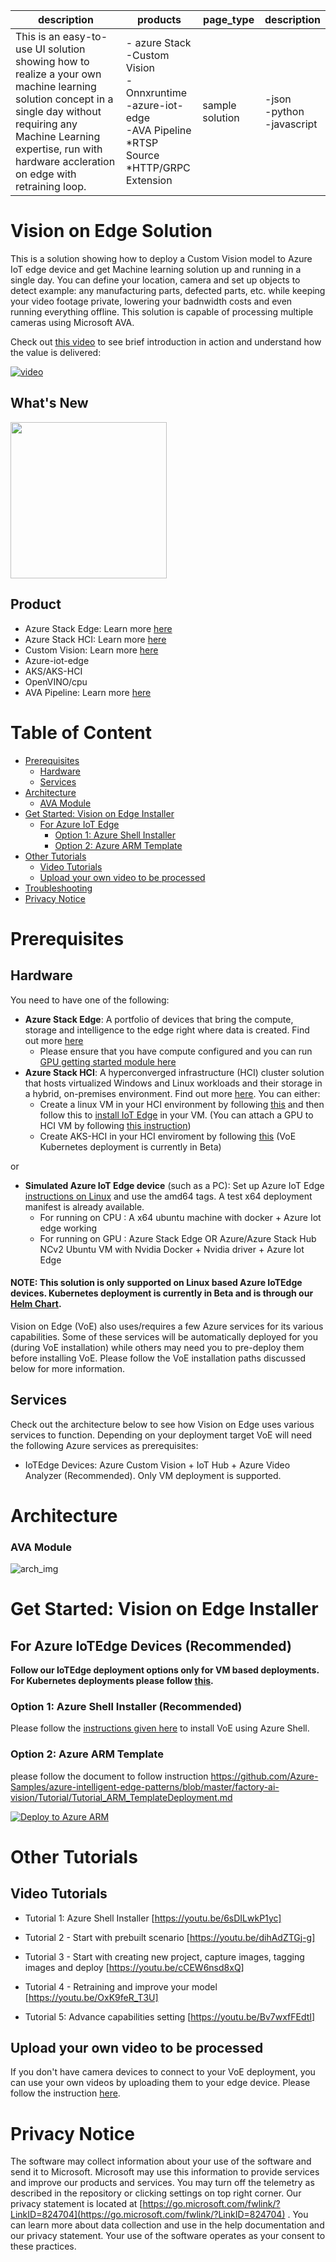 | description                                                                                                                                                                                                                          | products                                                               | page_type       | description                     |
| ------------------------------------------------------------------------------------------------------------------------------------------------------------------------------------------------------------------------------------ | ---------------------------------------------------------------------- | --------------- | ------------------------------- |
| This is an easy-to-use UI solution showing how to realize a your own machine learning solution concept in a single day without requiring any Machine Learning expertise, run with hardware accleration on edge with retraining loop. | - azure Stack<br/> -Custom Vision<br/>-Onnxruntime<br/>-azure-iot-edge<br/>-AVA Pipeline <br/>*RTSP Source <br/>*HTTP/GRPC Extension   | sample solution | -json<br>-python<br>-javascript |

# Vision on Edge Solution

This is a solution showing how to deploy a Custom Vision model to Azure IoT edge device and get Machine learning solution up and running in a single day.
You can define your location, camera and set up objects to detect example: any manufacturing parts, defected parts, etc. while keeping your video footage private, lowering your badnwidth costs and even running everything offline. This solution is capable of processing multiple cameras using Microsoft AVA.

Check out [this video](https://www.youtube.com/watch?v=17UW6veK7SA) to see brief introduction in action and understand how the value is delivered:

[![video](https://raw.githubusercontent.com/linkernetworks/azure-intelligent-edge-patterns/linker/factory-ai-vision/assets/Ignite42021.jpg)](https://www.youtube.com/watch?v=17UW6veK7SA)

## What's New

<img src="/assets/VoEGH.gif" width="250" height="250"/>

## Product

- Azure Stack Edge: Learn more [here](https://azure.microsoft.com/en-us/products/azure-stack/edge/)
- Azure Stack HCI: Learn more [here](https://azure.microsoft.com/en-us/products/azure-stack/hci/)
- Custom Vision: Learn more [here](https://azure.microsoft.com/en-us/services/cognitive-services/custom-vision-service/)
- Azure-iot-edge <br/>
- AKS/AKS-HCI
- OpenVINO/cpu <br/>
- AVA Pipeline: Learn more [here](https://azure.microsoft.com/en-us/products/video-analyzer/)


# Table of Content

- [Prerequisites](#prerequisites)
  * [Hardware](#hardware)
  * [Services](#services)
- [Architecture](#architecture)
    + [AVA Module](#ava-module)
- [Get Started: Vision on Edge Installer](#get-started-vision-on-edge-installer)
  * [For Azure IoT Edge](#for-azure-iotedge-devices-recommended)
    + [Option 1: Azure Shell Installer](#option-1-azure-shell-installer-recommended)
    + [Option 2: Azure ARM Template](#option-2-azure-arm-template)
- [Other Tutorials](#other-tutorials)
  * [Video Tutorials](#video-tutorials)
  * [Upload your own video to be processed](#upload-your-own-video-to-be-processed)
- [Troubleshooting](#troubleshooting)
- [Privacy Notice](#privacy-notice)

# Prerequisites

## Hardware

You need to have one of the following:

- **Azure Stack Edge**: A portfolio of devices that bring the compute, storage and intelligence to the edge right where data is created. Find out more [here](https://azure.microsoft.com/en-us/products/azure-stack/edge/)
  - Please ensure that you have compute configured and you can run [GPU getting started module here](https://docs.microsoft.com/en-us/azure/databox-online/azure-stack-edge-gpu-deploy-sample-module-marketplace)
- **Azure Stack HCI**: A hyperconverged infrastructure (HCI) cluster solution that hosts virtualized Windows and Linux workloads and their storage in a hybrid, on-premises environment. Find out more [here](https://docs.microsoft.com/en-us/azure-stack/hci/overview). You can either:
  - Create a linux VM in your HCI environment by following [this](https://docs.microsoft.com/en-us/azure-stack/hci/manage/vm) and then follow this to [install IoT Edge](https://docs.microsoft.com/en-us/azure/iot-edge/how-to-install-iot-edge-linux) in your VM. (You can attach a GPU to HCI VM by following [this instruction](https://docs.microsoft.com/en-us/azure-stack/hci/manage/attach-gpu-to-linux-vm))
  - Create AKS-HCI in your HCI enviroment by following [this](https://docs.microsoft.com/en-us/azure-stack/aks-hci/overview) (VoE Kubernetes deployment is currently in Beta)

or

- **Simulated Azure IoT Edge device** (such as a PC): Set up Azure IoT Edge [instructions on Linux](https://docs.microsoft.com/en-us/azure/iot-edge/how-to-install-iot-edge-linux) and use the amd64 tags. A test x64 deployment manifest is already available.
  - For running on CPU : A x64 ubuntu machine with docker + Azure Iot edge working
  - For running on GPU : Azure Stack Edge OR Azure/Azure Stack Hub NCv2 Ubuntu VM with Nvidia Docker + Nvidia driver + Azure Iot Edge
 
#### NOTE: This solution is only supported on Linux based Azure IoTEdge devices. Kubernetes deployment is currently in Beta and is through our [Helm Chart](#option-1-voe-helm-chart-recommended).

Vision on Edge (VoE) also uses/requires a few Azure services for its various capabilities. Some of these services will be automatically deployed for you (during VoE installation) while others may need you to pre-deploy them before installing VoE. Please follow the VoE installation paths discussed below for more information.

## Services

Check out the architecture below to see how Vision on Edge uses various services to function. Depending on your deployment target VoE will need the following Azure services as prerequisites:

- IoTEdge Devices: Azure Custom Vision + IoT Hub + Azure Video Analyzer (Recommended). Only VM deployment is supported.

# Architecture

### AVA Module

![arch_img](/assets/OVSM-AVA-Arch.png)


# Get Started: Vision on Edge Installer

## For Azure IoTEdge Devices (Recommended)

**Follow our IoTEdge deployment options only for VM based deployments. For Kubernetes deployments please follow [this](#option-1-voe-helm-chart-recommended).**

### Option 1: Azure Shell Installer (Recommended)

Please follow the [instructions given here](Tutorial/Shell-installer-Tutorial.md) to install VoE using Azure Shell.

### Option 2: Azure ARM Template

please follow the document to follow instruction  https://github.com/Azure-Samples/azure-intelligent-edge-patterns/blob/master/factory-ai-vision/Tutorial/Tutorial_ARM_TemplateDeployment.md

[![Deploy to Azure ARM](https://aka.ms/deploytoazurebutton)](https://portal.azure.com/#create/Microsoft.Template/uri/https%3A%2F%2Fraw.githubusercontent.com%2Flinkernetworks%2Fazure-intelligent-edge-patterns%2Ffeat%2Fcascade-dev%2Ffactory-ai-vision%2FDeploy%2Farm%2Farmdeploy.json)


# Other Tutorials 

## Video Tutorials

- Tutorial 1: Azure Shell Installer [https://youtu.be/6sDILwkP1yc]

- Tutorial 2 - Start with prebuilt scenario [https://youtu.be/dihAdZTGj-g]

- Tutorial 3 - Start with creating new project, capture images, tagging images and deploy [https://youtu.be/cCEW6nsd8xQ]

- Tutorial 4 - Retraining and improve your model [https://youtu.be/OxK9feR_T3U]

- Tutorial 5: Advance capabilities setting [https://youtu.be/Bv7wxfFEdtI]

## Upload your own video to be processed

If you don't have camera devices to connect to your VoE deployment, you can use your own videos by uploading them to your edge device. Please follow the instruction [here](https://github.com/Azure-Samples/azure-intelligent-edge-patterns/blob/master/factory-ai-vision/Tutorial/UploadVideo.md).

# Privacy Notice

The software may collect information about your use of the software and send it to Microsoft.
Microsoft may use this information to provide services and improve our products and services.
You may turn off the telemetry as described in the repository or clicking settings on top right
corner. Our privacy statement is located at [https://go.microsoft.com/fwlink/?LinkID=824704](https://go.microsoft.com/fwlink/?LinkID=824704)
. You can learn more about data collection and use in the help documentation and our privacy
statement. Your use of the software operates as your consent to these practices.
